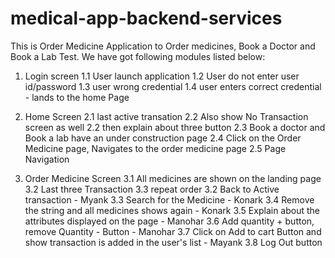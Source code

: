 # medical-app-backend-services
This is Order Medicine Application to Order medicines, Book a Doctor and Book a Lab Test.
We have got following modules listed below:
1. Login screen
   1.1 User launch application
   1.2 User do not enter user id/password
   1.3 user wrong credential
   1.4 user enters correct credential - lands to the home Page

2. Home Screen
   2.1 last active transation
   2.2 Also show No Transaction screen as well
   2.2 then explain about three button
   2.3 Book a doctor and Book a lab have an under construction page
   2.4 Click on the Order Medicine page, Navigates to the order medicine page
   2.5 Page Navigation

3. Order Medicine Screen
   3.1 All medicines are shown on the landing page
   3.2 Last three Transaction
   3.3 repeat order
   3.2 Back to Active transaction - Myank
   3.3 Search for the Medicine - Konark
   3.4 Remove the string and all medicines shows again - Konark
   3.5 Explain about the attributes displayed on the page - Manohar
   3.6 Add quantity + button, remove Quantity - Button - Manohar
   3.7 Click on Add to cart Button and show transaction is added in the user's list - Mayank
   3.8 Log Out button
